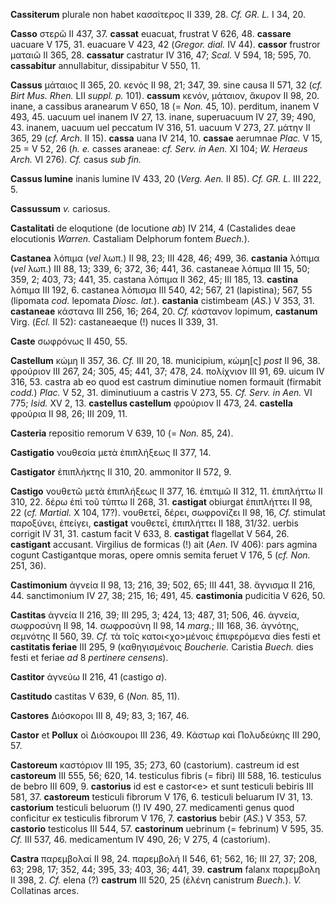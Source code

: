 **Cassiterum** plurale non habet κασσίτερος II 339, 28. *Cf. GR. L.* I
34, 20.

**Casso** στερῶ II 437, 37. **cassat** euacuat, frustrat V 626, 48.
**cassare** uacuare V 175, 31. euacuare V 423, 42 (*Gregor. dial.* IV
44). **cassor** frustror ματαιῶ II 365, 28. **cassatur** castratur IV
316, 47; *Scal.* V 594, 18; 595, 70. **cassabitur** annullabitur,
dissipabitur V 550, 11.

**Cassus** μάταιος II 365, 20. κενός II 98, 21; 347, 39. sine causa II
571, 32 (*cf. Birt Mus. Rhen.* LII *suppl. p.* 101). **cassum**
κενόν, μάταιον, ἄκυρον II 98, 20. inane, a cassibus aranearum V 650, 18
(= *Non.* 45, 10). perditum, inanem V 493, 45. uacuum uel inanem IV 27,
13. inane, superuacuum IV 27, 39; 490, 43. inanem, uacuum uel peccatum
IV 316, 51. uacuum V 273, 27. μάτην II 365, 29 (*cf. Arch.* II 15).
**cassa** uana IV 214, 10. **cassae** aerumnae *Plac.* V 15, 25 = V 52,
26 (*h. e.* casses araneae: *cf. Serv. in Aen.* XI 104; *W. Heraeus
Arch.* VI 276). *Cf.* casus *sub fin.*

**Cassus lumine** inanis lumine IV 433, 20 (*Verg. Aen.* II 85). *Cf.
GR. L.* III 222, 5.

**Cassussum** *v.* cariosus.

**Castalitati** de eloqutione (de locutione *ab*) IV 214, 4 (Castalides
deae elocutionis *Warren.* Castaliam Delphorum fontem *Buech.*).

**Castanea** λόπιμα (*vel* λωπ.) II 98, 23; III 428, 46; 499, 36.
**castania** λόπιμα (*vel* λωπ.) III 88, 13; 339, 6; 372, 36; 441, 36.
castaneae λόπιμα III 15, 50; 359, 2; 403, 73; 441, 35. castana λόπιμα II
362, 45; III 185, 13. **castina** λόπιμα III 192, 6. castanea λόπισμα
III 540, 42; 567, 21 (lapistina); 567, 55 (lipomata *cod.* lepomata
*Diosc. lat.*). **castania** cistimbeam (*AS.*) V 353, 31. **castaneae**
κάστανα III 256, 16; 264, 20. *Cf.* κάστανον lopimum, **castanum** Virg.
(*Ecl.* II 52): castaneaeque (!) nuces II 339, 31.

**Caste** σωφρόνως II 450, 55.

**Castellum** κώμη II 357, 36. *Cf.* III 20, 18. municipium, κώμη[ς]
*post* II 96, 38. φρούριον III 267, 24; 305, 45; 441, 37; 478, 24.
πολίχνιον III 91, 69. uicum IV 316, 53. castra ab eo quod est castrum
diminutiue nomen formauit (firmabit *codd.*) *Plac.* V 52, 31.
diminutiuum a castris V 273, 55. *Cf. Serv. in Aen.* VI 775; *Isid.* XV
2, 13. **castellus castellum** φρούριον II 473, 24. **castella** φρούρια
II 98, 26; III 209, 11.

**Casteria** repositio remorum V 639, 10 (= *Non.* 85, 24).

**Castigatio** νουθεσία μετὰ ἐπιπλήξεως II 377, 14.

**Castigator** ἐπιπλήκτης II 310, 20. ammonitor II 572, 9.

**Castigo** νουθετῶ μετὰ ἐπιπλήξεως II 377, 16. ἐπιτιμῶ II 312, 11.
ἐπιπλήττω II 310, 22. δέρω ἐπὶ τοῦ τύπτω II 268, 31. **castigat**
obiurgat ἐπιπλήττει II 98, 22 (*cf. Martial.* X 104, 17?). νουθετεῖ,
δέρει, σωφρονίζει II 98, 16, *Cf.* stimulat παροξύνει, ἐπείγει,
**castigat** νουθετεῖ, ἐπιπλήττει II 188, 31/32. uerbis corrigit IV 31,
31. castum facit V 633, 8. **castigat** flagellat V 564, 26.
**castigant** accusant. Virgilius de formicas (!) ait (*Aen.* IV 406):
pars agmina cogunt Castigantque moras, opere omnis semita feruet V 176,
5 (*cf. Non.* 251, 36).

**Castimonium** ἁγνεία II 98, 13; 216, 39; 502, 65; III 441, 38. ἅγνισμα
II 216, 44. sanctimonium IV 27, 38; 215, 16; 491, 45. **castimonia**
pudicitia V 626, 50.

**Castitas** ἁγνεία II 216, 39; III 295, 3; 424, 13; 487, 31; 506, 46.
ἁγνεία, σωφροσύνη II 98, 14. σωφροσύνη II 98, 14 *marg.*; III 168, 36.
ἁγνότης, σεμνότης II 560, 39. *Cf.* τὰ τοῖς κατοι\<χο\>μένοις
ἐπιφερόμενα dies festi et **castitatis feriae** III 295, 9
(καθηγισμένοις *Boucherie.* Caristia *Buech.* dies festi et feriae *ad*
8 *pertinere censens*).

**Castitor** ἁγνεὐω II 216, 41 (castigo *a*).

**Castitudo** castitas V 639, 6 (*Non.* 85, 11).

**Castores** Διόσκοροι III 8, 49; 83, 3; 167, 46.

**Castor** et **Pollux** οἱ Διόσκουροι III 236, 49. Κάστωρ καὶ
Πολυδεύκης III 290, 57.

**Castoreum** καστόριον III 195, 35; 273, 60 (castorium). castreum id
est **castoreum** III 555, 56; 620, 14. testiculus fibris (= fibri) III
588, 16. testiculus de bebro III 609, 9. **castorius** id est e
castor\<e\> et sunt testiculi bebiris III 581, 37. **castoreum**
testiculi fibrorum V 176, 6. testiculi beluarum IV 31, 13. **castorium**
testiculi beluorum (!) IV 490, 27. medicamenti genus quod conficitur ex
testiculis fibrorum V 176, 7. **castorius** bebir (*AS.*) V 353, 57.
**castorio** testicolus III 544, 57. **castorinum** uebrinum (=
febrinum) V 595, 35. *Cf.* III 537, 46. medicamentum IV 490, 26; V 275,
4 (castorium).

**Castra** παρεμβολαί II 98, 24. παρεμβολή II 546, 61; 562, 16; III 27,
37; 208, 63; 298, 17; 352, 44; 395, 33; 403, 36; 441, 39. **castrum**
falanx παρεμβολη II 398, 2. *Cf.* elena (?) **castrum** III 520, 25
(ἑλένη canistrum *Buech.*). *V.* Collatinas arces.
